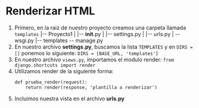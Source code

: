 # Renderizar HTML

1. Primero, en la raiz de nuestro proyecto creamos una carpeta llamada ```templates```
    |-- Proyecto1
    |   |-- __init__.py
    |   |-- settings.py
    |   |-- urls.py
    |   -- wsgi.py
    |-- templates
    -- manage.py
2. En nuestro archivo __settings.py__, buscamos la lista ```TEMPLATES``` y en ```DIRS = []``` ponemos lo siguiente:
    ```DIRS = [BASE_URL, 'templates']```
3. En nuestro archivo ```views.py```, importamos el modulo render:
```from django.shortcuts import render```
4. Utilizamos render de la siguiente forma:
    ```
    def prueba_render(request):
        return render(response, 'plantilla a renderizar')
    ```
5. Incluimos nuestra vista en el archivo __urls.py__
